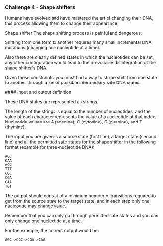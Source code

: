 ### Challenge 4 - Shape shifters

Humans have evolved and have mastered the art of changing their DNA, this process allowing them to change their appearance.

Shape shifter
The shape shifting process is painful and dangerous.

Shifting from one form to another requires many small incremental DNA mutations (changing one nucleotide at a time).

Also there are clearly defined states in which the nucleotides can be set, any other configuration would lead to the irrevocable disintegration of the shape shifter's DNA.

Given these constraints, you must find a way to shape shift from one state to another through a set of possible intermediary safe DNA states.

#### Input and output definition

These DNA states are represented as strings.

The length of the strings is equal to the number of nucleotides, and the value of each character represents the value of a nucleotide at that index. Nucleotide values are A (adenine), C (cytosine), G (guanine), and T (thymine).

The input you are given is a source state (first line), a target state (second line) and all the permitted safe states for the shape shifter in the following format (example for three-nucleotide DNA):

````
AGC
CAA
AGC
TTT
CGC
CGA
CAA
TGT
````

The output should consist of a minimum number of transitions required to get from the source state to the target state, and in each step only one nucleotide may change value.

Remember that you can only go through permitted safe states and you can only change one nucleotide at a time.

For the example, the correct output would be:

````
AGC->CGC->CGA->CAA
````